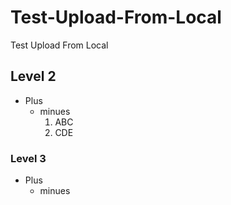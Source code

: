 # Test-Upload-From-Local
Test Upload From Local
## Level 2
+ Plus
  - minues
    1. ABC
    2. CDE
### Level 3
+ Plus
  - minues
